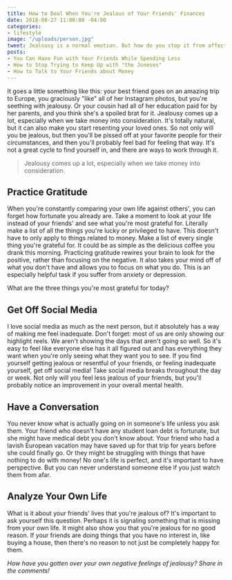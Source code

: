 ```yaml
---
title: How to Deal When You're Jealous of Your Friends' Finances
date: 2018-08-27 11:00:00 -04:00
categories:
- lifestyle
image: "/uploads/person.jpg"
tweet: Jealousy is a normal emotion. But how do you stop it from affecting your friendships?
posts:
- You Can Have Fun with Your Friends While Spending Less
- How to Stop Trying to Keep Up with "the Joneses"
- How to Talk to Your Friends about Money
---
```


It goes a little something like this: your best friend goes on an amazing trip to Europe, you graciously "like" all of her Instagram photos, but you're seething with jealousy. Or your cousin had all of her education paid for by her parents, and you think she's a spoiled brat for it. Jealousy comes up a lot, especially when we take money into consideration. It's totally natural, but it can also make you start resenting your loved ones. So not only will you be jealous, but then you'll be pissed off at your favorite people for their circumstances, and then you'll probably feel bad for feeling that way. It's not a great cycle to find yourself in, and there are ways to work through it.

> Jealousy comes up a lot, especially when we take money into consideration.

## Practice Gratitude

When you're constantly comparing your own life against others', you can forget how fortunate you already are. Take a moment to look at your life instead of your friends' and see what you're most grateful for. Literally make a list of all the things you're lucky or privileged to have. This doesn't have to only apply to things related to money. Make a list of every single thing you're grateful for. It could be as simple as the delicious coffee you drank this morning. Practicing gratitude rewires your brain to look for the positive, rather than focusing on the negative. It also takes your mind off of what you don't have and allows you to focus on what you do. This is an especially helpful task if you suffer from anxiety or depression.

What are the three things you're most grateful for today?

## Get Off Social Media

I love social media as much as the next person, but it absolutely has a way of making me feel inadequate. Don't forget: most of us are only showing our highlight reels. We aren't showing the days that aren't going so well. So it's easy to feel like everyone else has it all figured out and has everything they want when you're only seeing what they want you to see. If you find yourself getting jealous or resentful of your friends, or feeling inadequate yourself, get off social media! Take social media breaks throughout the day or week. Not only will you feel less jealous of your friends, but you'll probably notice an improvement in your overall mental health.

## Have a Conversation

You never know what is actually going on in someone's life unless you ask them. Your friend who doesn't have any student loan debt is fortunate, but she might have medical debt you don't know about. Your friend who had a lavish European vacation may have saved up for that trip for years before she could finally go. Or they might be struggling with things that have nothing to do with money! No one's life is perfect, and it's important to have perspective. But you can never understand someone else if you just watch them from afar. 

## Analyze Your Own Life

What is it about your friends' lives that you're jealous of? It's important to ask yourself this question. Perhaps it is signaling something that is missing from your own life. It might also show you that you're jealous for no good reason. If your friends are doing things that you have no interest in, like buying a house, then there's no reason to not just be completely happy for them.

*How have you gotten over your own negative feelings of jealousy? Share in the comments!*